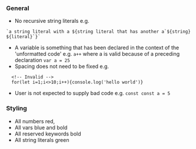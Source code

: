 ### General

- No recursive string literals e.g.

```
`a string literal with a ${string literal that has another a`${string} ${literal}`}`
```

- A variable is something that has been declared in the context of the 'unformatted code' e.g.
  `a++` where a is valid because of a preceding declaration `var a = 25`
- Spacing does not need to be fixed e.g.

```
  <!-- Invalid -->
  for(let i=1;i<>10;i++){console.log('hello world')}
```

- User is not expected to supply bad code e.g. `const const a = 5`

### Styling

- All numbers red,
- All vars blue and bold
- All reserved keywords bold
- All string literals green
